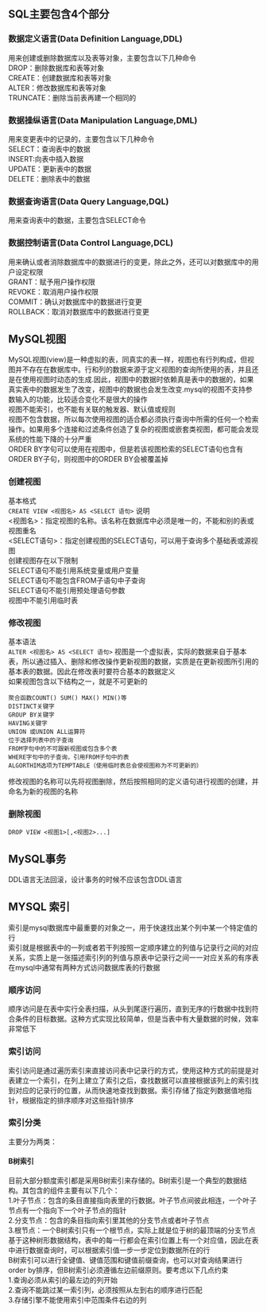 ## SQL主要包含4个部分  
### 数据定义语言(Data Definition Language,DDL)  
用来创建或删除数据库以及表等对象，主要包含以下几种命令  
DROP：删除数据库和表等对象  
CREATE：创建数据库和表等对象  
ALTER：修改数据库和表等对象  
TRUNCATE：删除当前表再建一个相同的  
### 数据操纵语言(Data Manipulation Language,DML) 
用来变更表中的记录的，主要包含以下几种命令   
SELECT：查询表中的数据  
INSERT:向表中插入数据  
UPDATE：更新表中的数据  
DELETE：删除表中的数据  
### 数据查询语言(Data Query Language,DQL)  
用来查询表中的数据，主要包含SELECT命令  
### 数据控制语言(Data Control Language,DCL)  
用来确认或者消除数据库中的数据进行的变更，除此之外，还可以对数据库中的用户设定权限  
GRANT：赋予用户操作权限  
REVOKE：取消用户操作权限  
COMMIT：确认对数据库中的数据进行变更  
ROLLBACK：取消对数据库中的数据进行变更 
## MySQL视图  
MySQL视图(view)是一种虚拟的表，同真实的表一样，视图也有行列构成，但视图并不存在在数据库中。行和列的数据来源于定义视图的查询所使用的表，并且还是在使用视图时动态的生成.因此，视图中的数据时依赖真是表中的数据的，如果真实表中的数据发生了改变，视图中的数据也会发生改变.mysql的视图不支持参数输入的功能，比较适合变化不是很大的操作  
视图不能索引，也不能有关联的触发器、默认值或规则  
视图不包含数据，所以每次使用视图的适合都必须执行查询中所需的任何一个检索操作。如果用多个连接和过滤条件创造了复杂的视图或嵌套类视图，都可能会发现系统的性能下降的十分严重  
ORDER BY字句可以使用在视图中，但是若该视图检索的SELECT语句也含有ORDER BY子句，则视图中的ORDER BY会被覆盖掉  
### 创建视图  
基本格式  
`CREATE VIEW <视图名> AS <SELECT 语句>`
说明  
<视图名>：指定视图的名称。该名称在数据库中必须是唯一的，不能和别的表或视图重名  
<SELECT语句>：指定创建视图的SELECT语句，可以用于查询多个基础表或源视图  
创建视图存在以下限制  
SELECT语句不能引用系统变量或用户变量  
SELECT语句不能包含FROM子语句中子查询  
SELECT语句不能引用预处理语句参数  
视图中不能引用临时表  
### 修改视图  
基本语法  
`ALTER <视图名> AS <SELECT 语句>`
视图是一个虚拟表，实际的数据来自于基本表，所以通过插入、删除和修改操作更新视图的数据，实质是在更新视图所引用的基本表的数据。因此在修改表时要符合基本的数据定义  
如果视图包含以下结构之一，就是不可更新的  
```shell
聚合函数COUNT() SUM() MAX() MIN()等  
DISTINCT关键字  
GROUP BY关键字  
HAVING关键字  
UNION 或UNION ALL运算符  
位于选择列表中的子查询  
FROM字句中的不可跟新视图或包含多个表  
WHERE字句中的子查询，引用FROM子句中的表  
ALGORTHIM选项为TEMPTABLE（使用临时表总会使视图称为不可更新的）
```  
修改视图的名称可以先将视图删除，然后按照相同的定义语句进行视图的创建，并命名为新的视图的名称  
### 删除视图  
`DROP VIEW <视图1>[,<视图2>...]`  
## MySQL事务  
DDL语言无法回滚，设计事务的时候不应该包含DDL语言  
## MYSQL 索引  
索引是mysql数据库中最重要的对象之一，用于快速找出某个列中某一个特定值的行  
索引就是根据表中的一列或者若干列按照一定顺序建立的列值与记录行之间的对应关系，实质上是一张描述索引列的列值与原表中记录行之间一一对应关系的有序表  
在mysql中通常有两种方式访问数据库表的行数据  
### 顺序访问  
顺序访问是在表中实行全表扫描，从头到尾逐行遍历，直到无序的行数据中找到符合条件的目标数据。这种方式实现比较简单，但是当表中有大量数据的时候，效率非常低下  
### 索引访问  
索引访问是通过遍历索引来直接访问表中记录行的方式，使用这种方式的前提是对表建立一个索引，在列上建立了索引之后，查找数据可以直接根据该列上的索引找到对应的记录行的位置，从而快速地查找到数据。索引存储了指定列数据值地指针，根据指定的排序顺序对这些指针排序  
### 索引分类  
主要分为两类：
#### B树索引  
目前大部分额度索引都是采用B树索引来存储的。B树索引是一个典型的数据结构。其包含的组件主要有以下几个：  
1.叶子节点：包含的条目直接指向表里的行数据。叶子节点间彼此相连，一个叶子节点有一个指向下一个叶子节点的指针  
2.分支节点：包含的条目指向索引里其他的分支节点或者叶子节点  
3.根节点：一个B树索引只有一个根节点，实际上就是位于树的最顶端的分支节点  
基于这种树形数据结构，表中的每一行都会在索引位置上有一个对应值，因此在表中进行数据查询时，可以根据索引值一步一步定位到数据所在的行  
B树索引可以进行全键值、键值范围和键值前缀查询，也可以对查询结果进行order by排序，但B树索引必须遵循左边前缀原则。要考虑以下几点约束  
1.查询必须从索引的最左边的列开始  
2.查询不能跳过某一索引列，必须按照从左到右的顺序进行匹配  
3.存储引擎不能使用索引中范围条件右边的列  




































